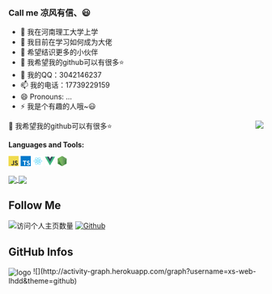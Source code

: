 
### Call me 凉风有信、😃

- 🔭 我在河南理工大学上学
- 🌱 我目前在学习如何成为大佬
- 👯 希望结识更多的小伙伴
- 🤔 我希望我的github可以有很多⭐
- 💬 我的QQ：3042146237
- 📫 我的电话：17739229159
- 😄 Pronouns: ...
- ⚡ 我是个有趣的人哦~😃




🤔 我希望我的github可以有很多⭐
<img align="right" src="https://count.getloli.com/get/@:xs-web-lhdd?theme=rule34">

**Languages and Tools:**  

<code><img height="20" src="https://raw.githubusercontent.com/github/explore/80688e429a7d4ef2fca1e82350fe8e3517d3494d/topics/javascript/javascript.png"></code>
<code><img height="20" src="https://raw.githubusercontent.com/github/explore/80688e429a7d4ef2fca1e82350fe8e3517d3494d/topics/typescript/typescript.png"></code>
<code><img height="20" src="https://raw.githubusercontent.com/github/explore/80688e429a7d4ef2fca1e82350fe8e3517d3494d/topics/react/react.png"></code>
<code><img height="20" src="https://raw.githubusercontent.com/github/explore/5c058a388828bb5fde0bcafd4bc867b5bb3f26f3/topics/vue/vue.png"></code>
<code><img height="20" src="https://raw.githubusercontent.com/github/explore/80688e429a7d4ef2fca1e82350fe8e3517d3494d/topics/nodejs/nodejs.png"></code>    


<a href="https://github.com/xs-web-lhdd">
  <img align="center" width="400" src="https://github-readme-stats.vercel.app/api?username=xs-web-lhdd&include_all_commits=true&bg_color=30,e96443,904e95&title_color=fff&text_color=fff&icon_color=fff&show_icons=true&hide=contribs" />
</a>
<a href="https://github.com/xs-web-lhdd">
  <img align="center" width="355" src="https://github-readme-stats.vercel.app/api/top-langs/?username=xs-web-lhdd&bg_color=30,904e95,e96443&title_color=fff&text_color=fff&layout=compact&theme=tokyonight&show_icons=true&hide_title=true" />
</a>

## Follow Me
![访问个人主页数量](https://komarev.com/ghpvc/?username=xs-web-lhdd&color=green)
[![Github](https://img.shields.io/github/followers/xs-web-lhdd?label=Github&style=social)](https://github.com/yexiyue)


## GitHub Infos
<img src="https://github-profile-trophy.vercel.app/?username=xs-web-lhdd&theme=flat&column=7" alt="logo" height="160" align="center" style="margin: auto;" />
![](http://activity-graph.herokuapp.com/graph?username=xs-web-lhdd&theme=github)
